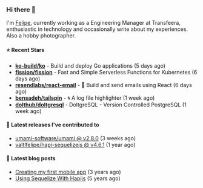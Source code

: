 ### Hi there 👋

I'm [Felipe](https://felipe.im), currently working as a Engineering Manager at Transfeera, enthusiastic in technology and occasionally write about my experiences. Also a hobby photographer.

#### ⭐ Recent Stars
- **[ko-build/ko](https://github.com/ko-build/ko)** - Build and deploy Go applications (5 days ago)
- **[fission/fission](https://github.com/fission/fission)** - Fast and Simple Serverless Functions for Kubernetes (6 days ago)
- **[resendlabs/react-email](https://github.com/resendlabs/react-email)** - 💌 Build and send emails using React (6 days ago)
- **[bensadeh/tailspin](https://github.com/bensadeh/tailspin)** - 🌀 A log file highlighter (1 week ago)
- **[dolthub/doltgresql](https://github.com/dolthub/doltgresql)** - DoltgreSQL - Version Controlled PostgreSQL (1 week ago)

#### 🚀 Latest releases I've contributed to


- [umami-software/umami @ v2.8.0](https://github.com/umami-software/umami/releases/tag/v2.8.0) (3 weeks ago)
- [valtlfelipe/hapi-sequelizejs @ v4.6.1](https://github.com/valtlfelipe/hapi-sequelizejs/releases/tag/v4.6.1) (1 year ago)

#### 📄 Latest blog posts
- [Creating my first mobile app](https://felipe.im/posts/creating-my-first-mobile-app/) (3 years ago)
- [Using Sequelize With Hapijs](https://felipe.im/posts/using-sequelize-with-hapijs/) (5 years ago)